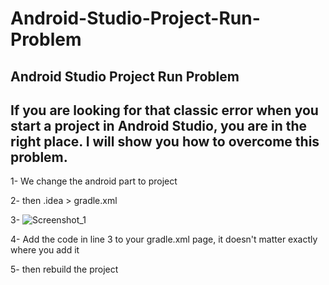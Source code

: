 # Android-Studio-Project-Run-Problem
Android Studio Project Run Problem
------------------------------------------------
If you are looking for that classic error when you start a project in Android Studio, you are in the right place. I will show you how to overcome this problem.
------------------------------------------------

1- We change the android part to project

2- then .idea > gradle.xml

3- ![Screenshot_1](https://github.com/user-attachments/assets/11f53137-4785-4707-84bb-4e01b968975d) 

4- Add the code in line 3 to your gradle.xml page, it doesn't matter exactly where you add it

5- then rebuild the project
